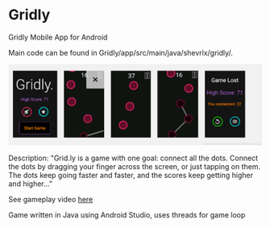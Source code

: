 # Gridly

Gridly Mobile App for Android

Main code can be found in Gridly/app/src/main/java/shevrlx/gridly/.

![Sample screenshots](gridly-demo.png)

Description: "Grid.ly is a game with one goal: connect all the dots. Connect the dots by dragging your finger across the screen, or just tapping on them. The dots keep going faster and faster, and the scores keep getting higher and higher..."

See gameplay video [here](https://youtu.be/BiiVA2-_Gd4)

Game written in Java using Android Studio, uses threads for game loop

